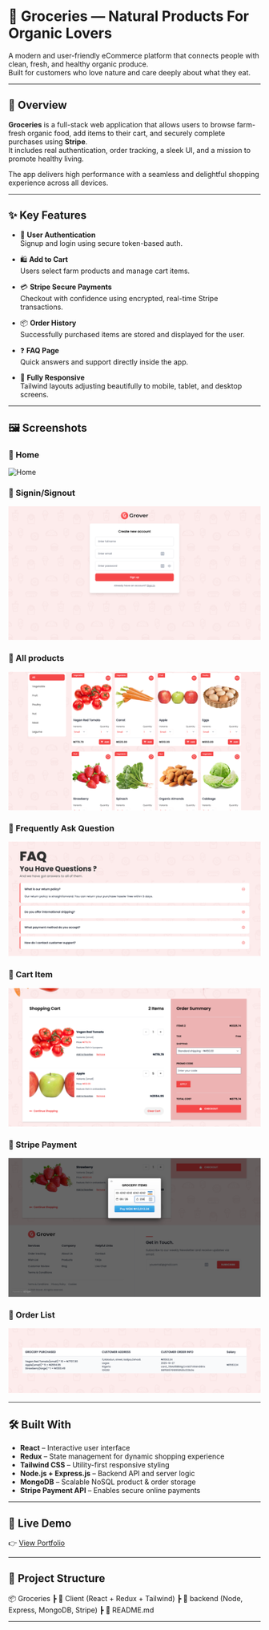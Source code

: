 # 🛒 Groceries — Natural Products For Organic Lovers

A modern and user-friendly eCommerce platform that connects people with clean, fresh, and healthy organic produce.  
Built for customers who love nature and care deeply about what they eat.

---

## 🚀 Overview

**Groceries** is a full-stack web application that allows users to browse farm-fresh organic food, add items to their cart, and securely complete purchases using **Stripe**.  
It includes real authentication, order tracking, a sleek UI, and a mission to promote healthy living.

The app delivers high performance with a seamless and delightful shopping experience across all devices.

---

## ✨ Key Features

- 🔐 **User Authentication**  
  Signup and login using secure token-based auth.

- 🛍️ **Add to Cart**  
  Users select farm products and manage cart items.

- 💳 **Stripe Secure Payments**  
  Checkout with confidence using encrypted, real-time Stripe transactions.

- 📦 **Order History**  
  Successfully purchased items are stored and displayed for the user.

- ❓ **FAQ Page**  
  Quick answers and support directly inside the app.

- 📱 **Fully Responsive**  
  Tailwind layouts adjusting beautifully to mobile, tablet, and desktop screens.

---

## 🖼 Screenshots

### 🔹 Home
![Home](./Client/public/images/1.png)

### 🔹 Signin/Signout
![Signin/Signout](./Client/public/images/7.png)

### 🔹 All products
![Products](./Client/public/images/2.png)

### 🔹 Frequently Ask Question
![Faq](./Client/public/images/5.png)

### 🔹 Cart Item
![Cart](./Client/public/images/3.png)

### 🔹 Stripe Payment
![Payment](./Client/public/images/4.png)

### 🔹 Order List
![Orders](./Client/public/images/6.png)

---

## 🛠 Built With

- **React** – Interactive user interface  
- **Redux** – State management for dynamic shopping experience  
- **Tailwind CSS** – Utility-first responsive styling  
- **Node.js + Express.js** – Backend API and server logic  
- **MongoDB** – Scalable NoSQL product & order storage  
- **Stripe Payment API** – Enables secure online payments  

---

## 🌟 Live Demo

👉 [View Portfolio](https://farmfood.netlify.app)

---

## 📂 Project Structure

📦 Groceries
┣ 📁 Client (React + Redux + Tailwind)
┣ 📁 backend (Node, Express, MongoDB, Stripe)
┣ 📄 README.md

---
